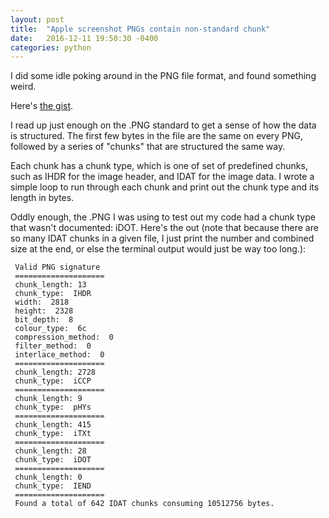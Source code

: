 ```yaml
---
layout: post
title:  "Apple screenshot PNGs contain non-standard chunk"
date:   2016-12-11 19:50:30 -0400
categories: python
---
```


I did some idle poking around in the PNG file format, and found something weird.

Here's [the gist](https://gist.github.com/jakekara/8e667b7d31350692f7439cb5d0324d05).

I read up just enough on the .PNG standard to get a sense of how the data
is structured. The first few bytes in the file are the same on every PNG,
followed by a series of "chunks" that are structured the same way.

Each chunk has a chunk type, which is one of set of predefined chunks, such
as IHDR for the image header, and IDAT for the image data. I wrote a simple
loop to run through each chunk and print out the chunk type and its length
in bytes.

Oddly enough, the .PNG I was using to test out my code had a chunk type
that wasn't documented: iDOT. Here's the out (note that because there are
so many IDAT chunks in a given file, I just print the number and combined
size at the end, or else the terminal output would just be way too long.):

     Valid PNG signature
     ====================
     chunk_length: 13
     chunk_type:  IHDR
     width:  2818
     height:  2328
     bit_depth:  8
     colour_type:  6c
     compression_method:  0
     filter_method:  0
     interlace_method:  0
     ====================
     chunk_length: 2728
     chunk_type:  iCCP
     ====================
     chunk_length: 9
     chunk_type:  pHYs
     ====================
     chunk_length: 415
     chunk_type:  iTXt
     ====================
     chunk_length: 28
     chunk_type:  iDOT
     ====================
     chunk_length: 0
     chunk_type:  IEND
     ====================
     Found a total of 642 IDAT chunks consuming 10512756 bytes.
